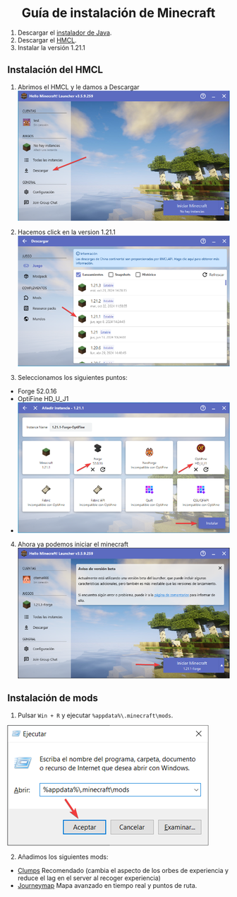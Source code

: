 <h1 style="text-align:center">Guía de instalación de Minecraft</h1>

1. Descargar el [instalador de Java](assets/jre-8u431-windows-x64.exe). 
2. Descargar el [HMCL](assets/HMCL-3.5.9.259.exe). 
3. Instalar la versión 1.21.1

## Instalación del HMCL
1. Abrimos el HMCL y le damos a Descargar
![HMCL](assets/HMCL1.png)

2. Hacemos click en la version 1.21.1
![HMCL](assets/HMCL2.png)

3. Seleccionamos los siguientes puntos:
- Forge 52.0.16
- OptiFine HD_U_J1
- ![HMCL](assets/HMCL3.png)

4. Ahora ya podemos iniciar el minecraft
![HMCL](assets/HMCL4.png)

## Instalación de mods
1. Pulsar `Win + R` y ejecutar `%appdata%\.minecraft\mods`.

![win+R](assets/winr.png)

2. Añadimos los siguientes mods:
- [Clumps](assets/Clumps-forge-1.21.1-19.0.0.1.jar) Recomendado (cambia el aspecto de los orbes de experiencia y reduce el lag en el server al recoger experiencia)
- [Journeymap](assets/journeymap-forge-1.21.1-6.0.0-beta.28.jar) Mapa avanzado en tiempo real y puntos de ruta.

